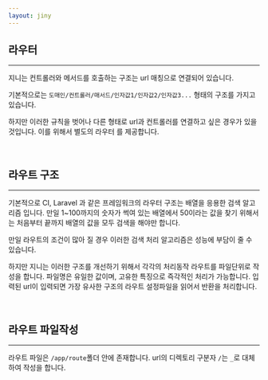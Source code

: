 ```yaml
---
layout: jiny
---
```


## 라우터
---

지니는 컨트롤러와 메서드를 호출하는 구조는 url 매칭으로 연결되어 있습니다.

기본적으로는 `도매인/컨트롤러/매서드/인자값1/인자값2/인자값3...` 형태의 구조를 가지고 있습니다.

하지만 이러한 규칙을 벗어나 다른 형태로 url과 컨트롤러를 연결하고 싶은 경우가 있을 것입니다.
이를 위해서 별도의 라우터 를 제공합니다.

<br>

## 라우트 구조
---

기본적으로 CI, Laravel 과 같은 프레임워크의 라우터 구조는 배열을 응용한 검색 알고리즘 입니다.
만일 1~100까지의 숫자가 썩여 있는 배열에서 50이라는 값을 찾기 위해서는 처음부터 끝까지 배열의 값을 모두 검색을 해야만 합니다.

만일 라우트의 조건이 많아 질 경우 이러한 검색 처리 알고리즘은 성능에 부담이 줄 수 있습니다.

하지만 지니는 이러한 구조를 개선하기 위해서 각각의 처리동작 라우트를 파일단위로 작성을 합니다. 파일명은 유일한 값이며, 고유한 특징으로 즉각적인 처리가 가능합니다.
입력된 url이 입력되면 가장 유사한 구조의 라우트 설정파일을 읽어서 반환을 처리합니다.

<br>

## 라우트 파일작성
---

라우트 파일은 `/app/route`폴더 안에 존재합니다. url의 디렉토리 구분자 `/`는 `_`로 대체하여 작성을 합니다.




